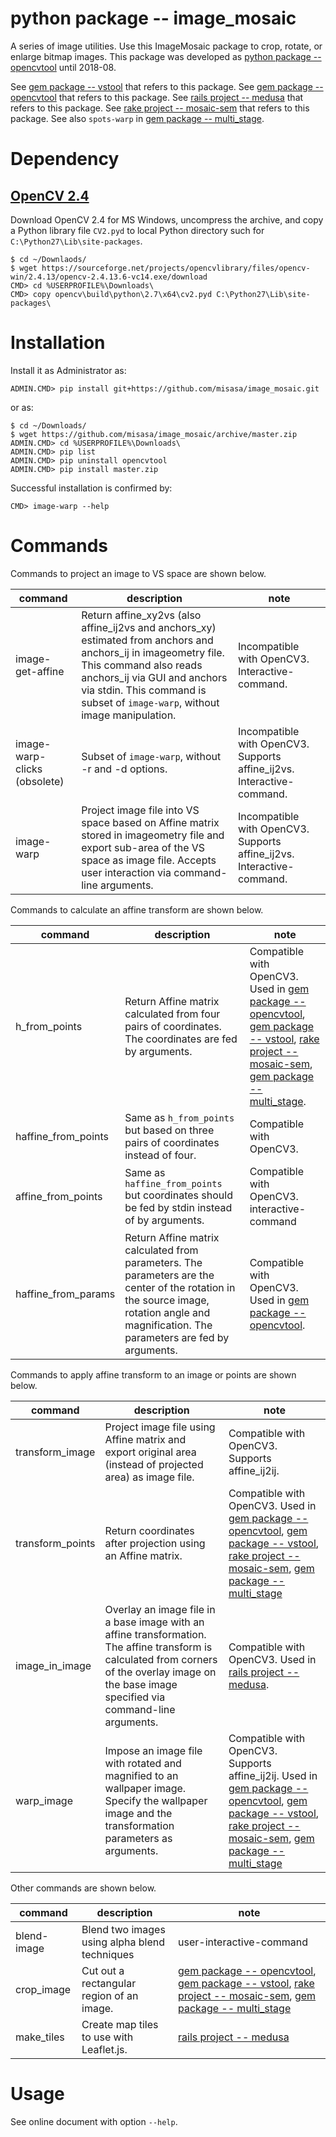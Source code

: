 # python package -- image_mosaic

A series of image utilities.  Use this ImageMosaic package to crop, rotate, or
enlarge bitmap images.  This package was developed as [python package
-- opencvtool](https://gitlab.misasa.okayama-u.ac.jp/pythonpackage/opencvtool)
until 2018-08.

See [gem package -- vstool](https://gitlab.misasa.okayama-u.ac.jp/gems/vstool) that refers to this package.
See [gem package -- opencvtool](https://gitlab.misasa.okayama-u.ac.jp/gems/opencvtool) that refers to this package.
See [rails project -- medusa](https://github.com/misasa/medusa) that refers to this package.
See [rake project -- mosaic-sem](https://gitlab.misasa.okayama-u.ac.jp/DREAM/mosaic-sem) that refers to this package.
See also `spots-warp` in [gem package -- multi_stage](https://gitlab.misasa.okayama-u.ac.jp/gems/multi_stage).

# Dependency

## [OpenCV 2.4](https://opencv.org/releases.html)

Download OpenCV 2.4 for MS Windows, uncompress the archive, and copy a Python library file `CV2.pyd` to local Python directory such for `C:\Python27\Lib\site-packages`.

    $ cd ~/Downlaods/
    $ wget https://sourceforge.net/projects/opencvlibrary/files/opencv-win/2.4.13/opencv-2.4.13.6-vc14.exe/download
    CMD> cd %USERPROFILE%\Downloads\
    CMD> copy opencv\build\python\2.7\x64\cv2.pyd C:\Python27\Lib\site-packages\

# Installation

Install it as Administrator as:

    ADMIN.CMD> pip install git+https://github.com/misasa/image_mosaic.git

or as:

    $ cd ~/Downloads/
    $ wget https://github.com/misasa/image_mosaic/archive/master.zip
    ADMIN.CMD> cd %USERPROFILE%\Downloads\
    ADMIN.CMD> pip list
    ADMIN.CMD> pip uninstall opencvtool
    ADMIN.CMD> pip install master.zip

Successful installation is confirmed by:

    CMD> image-warp --help

# Commands

Commands to project an image to VS space are shown below.

| command                      | description                                                                                                                                                                                                                                                | note                                                                   |
| ---------------------------- | ---------------------------------------------------------------------------------------------------------------------------------------------------------------------------------------------------------------------------------------------------------- | ----                                                                   |
| image-get-affine             | Return affine_xy2vs (also affine_ij2vs and anchors_xy) estimated from anchors and anchors_ij in imageometry file.  This command also reads anchors_ij via GUI and anchors via stdin.  This command is subset of `image-warp`, without image manipulation. | Incompatible with OpenCV3. Interactive-command.                       |
| image-warp-clicks (obsolete) | Subset of `image-warp`, without -r and -d options.                                                                                                                                                                                                          | Incompatible with OpenCV3. Supports affine_ij2vs. Interactive-command. |
| image-warp                   | Project image file into VS space based on Affine matrix stored in imageometry file and export sub-area of the VS space as image file.  Accepts user interaction via command-line arguments.                                                                 | Incompatible with OpenCV3. Supports affine_ij2vs. Interactive-command. |

Commands to calculate an affine transform are shown below.

| command             | description                                                                                               | note                                                                                                                                                                                                                                                                                                                                                                         |
| ------------------- | --------------------------------------------------------------------------------------                    | ----                                                                                                                                                                                                                                                                                                                                                                         |
| h_from_points       | Return Affine matrix calculated from four pairs of coordinates.  The coordinates are fed by arguments. | Compatible with OpenCV3. Used in [gem package -- opencvtool](https://gitlab.misasa.okayama-u.ac.jp/gems/opencvtool), [gem package -- vstool](https://gitlab.misasa.okayama-u.ac.jp/gems/vstool), [rake project -- mosaic-sem](https://gitlab.misasa.okayama-u.ac.jp/DREAM/mosaic-sem), [gem package -- multi_stage](https://gitlab.misasa.okayama-u.ac.jp/gems/multi_stage). |
| haffine_from_points | Same as `h_from_points` but based on three pairs of coordinates instead of four.            | Compatible with OpenCV3.                      |
| affine_from_points  | Same as `haffine_from_points` but coordinates should be fed by stdin instead of by arguments. | Compatible with OpenCV3.  interactive-command |
| haffine_from_params | Return Affine matrix calculated from parameters. The parameters are the center of the rotation in the source image, rotation angle and magnification. The parameters are fed by arguments. | Compatible with OpenCV3. Used in [gem package -- opencvtool](https://gitlab.misasa.okayama-u.ac.jp/gems/opencvtool). |

Commands to apply affine transform to an image or points are shown below.

| command             | description                                                                                                                                                                                       | note                                                                                                                                                                                                                                                                                                                                                                                               |
| ------------------- | --------------------------------------------------------------------------------------                                                                                                            | ----                                                                                                                                                                                                                                                                                                                                                                                               |
| transform_image     | Project image file using Affine matrix and export original area (instead of projected area) as image file.                                                                                                                    | Compatible with OpenCV3. Supports affine_ij2ij.                                                                                                                                                                                                                                                                                                                                                    |
| transform_points    | Return coordinates after projection using an Affine matrix.                                                                                                                                       | Compatible with OpenCV3. Used in [gem package -- opencvtool](https://gitlab.misasa.okayama-u.ac.jp/gems/opencvtool), [gem package -- vstool](https://gitlab.misasa.okayama-u.ac.jp/gems/vstool), [rake project -- mosaic-sem](https://gitlab.misasa.okayama-u.ac.jp/DREAM/mosaic-sem), [gem package -- multi_stage](https://gitlab.misasa.okayama-u.ac.jp/gems/multi_stage)                        |
| image_in_image      | Overlay an image file in a base image with an affine transformation. The affine transform is calculated from corners of the overlay image on the base image specified via command-line arguments. | Compatible with OpenCV3. Used in [rails project -- medusa](https://github.com/misasa/medusa).                                                                                                                                                                                                                                                                                                      |
| warp_image          | Impose an image file with rotated and magnified to an wallpaper image. Specify the wallpaper image and the transformation parameters as arguments.                                                | Compatible with OpenCV3. Supports affine_ij2ij. Used in [gem package -- opencvtool](https://gitlab.misasa.okayama-u.ac.jp/gems/opencvtool), [gem package -- vstool](https://gitlab.misasa.okayama-u.ac.jp/gems/vstool), [rake project -- mosaic-sem](https://gitlab.misasa.okayama-u.ac.jp/DREAM/mosaic-sem), [gem package -- multi_stage](https://gitlab.misasa.okayama-u.ac.jp/gems/multi_stage) |

Other commands are shown below.

| command             | description                                                                            | note                                                                                                                                                                                                                                                                                                                                        |
| ------------------- | -------------------------------------------------------------------------------------- | ----                                                                                                                                                                                                                                                                                                                                        |
| blend-image         | Blend two images using alpha blend techniques                                          | user-interactive-command                                                                                                                                                                                                                                                                                                                    |
| crop_image          | Cut out a rectangular region of an image.                                              | [gem package -- opencvtool](https://gitlab.misasa.okayama-u.ac.jp/gems/opencvtool), [gem package -- vstool](https://gitlab.misasa.okayama-u.ac.jp/gems/vstool),  [rake project -- mosaic-sem](https://gitlab.misasa.okayama-u.ac.jp/DREAM/mosaic-sem), [gem package -- multi_stage](https://gitlab.misasa.okayama-u.ac.jp/gems/multi_stage) |
| make_tiles          | Create map tiles to use with Leaflet.js.                                               | [rails project -- medusa](https://github.com/misasa/medusa)                                                                                                                                                                                                                                                                                 |


# Usage

See online document with option `--help`.
